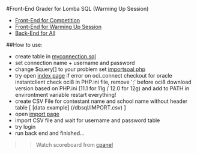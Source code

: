 #Front-End Grader for Lomba SQL (Warming Up Session)
- [Front-End for Competition](https://github.com/grassbeam/Lomba-SQL "Front-End") 
- [Front-End for Warming Up Session](https://github.com/grassbeam/Lomba-SQL-Pemanasan "Front-End Warming Up Session") 
- [Back-End for All](https://github.com/grassbeam/Lomba-SQL-Back-End "Back-End") 


##How to use:
- create table in  [myconnection.sql](/dbsql/myconnection.sql)
- set connection name + username and password
- change $query[] to your problem set [importsoal.php](/cpanel/model/importsoal.php)
- try open [index page](/index.php) 
  if error on oci_connect checkout for oracle instantclient 
  check oci8 in PHP.ini file, remove ';' before oci8
  download version based on PHP.ini (11.1 for 11g / 12.0 for 12g)  and add to PATH in environtment variable
  restart everything!
- create CSV File for contestant name and school name without header table [ [data example] (/dbsql/IMPORT.csv) ]
- open [import page](/cpanel/import.php)
- import CSV file and wait for username and password table
- try login
- run back end and finished...

>>Watch scoreboard from [cpanel](/cpanel/index.php)
